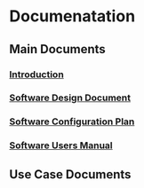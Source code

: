 # Documenatation

## Main Documents
### [Introduction]()
### [Software Design Document]()
### [Software Configuration Plan]()
### [Software Users Manual]()

## Use Case Documents
###
